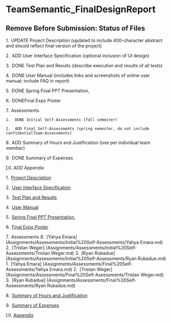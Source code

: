 # TeamSemantic_FinalDesignReport

## Remove Before Submission: Status of Files

1.  UPDATE Project Description (updated to include 400-character abstract and should reflect final version of the project)

2.  ADD User Interface Specification (optional inclusion of UI design)

3.  DONE Test Plan and Results (describe execution and results of all tests)

4.  DONE User Manual (includes links and screenshots of online user manual; include FAQ in report)

5.  DONE Spring Final PPT Presentation, 

6.  DONEFinal Expo Poster

7.  Assessments

    1.  DONE Initial Self-Assessments (fall semester)

    2.  ADD Final Self-Assessments (spring semester, do not include confidentialTeam-Assessments)

8.  ADD Summary of Hours and Justification (one per individual team member)

9.  DONE Summary of Expenses

10. ADD Appendix



1.  [Project Description](Assignments/ProjectDescription)

2.  [User Interface Specification](Assignments/UserInterfaceSpecification)

3.  [Test Plan and Results](Assignments/TestPlan%20and%20Results.pdf)

4.  [User Manual](Assignments/User%20Manual.pdf)

5.  [Spring Final PPT Presentation](Assignments/Spring%20Final%20PPT%20Presentation.pptx),

6.  [Final Expo Poster](Assignments/Final%20EXPO%20Poster.pdf)

7.  Assessments
8.  [Yahya Emara] (Assignments/Assessments/Initial%20Self-Assessments/Yahya Emara.md)
    2.  [Tristan Weger] (Assignments/Assessments/Initial%20Self-Assessments/Tristan Weger.md)
    3.  [Ryan Rubadue] (Assignments/Assessments/Initial%20Self-Assessments/Ryan Rubadue.md)
    1.  [Yahya Emara] (Assignments/Assessments/Final%20Self-Assessments/Yahya Emara.md)
    2.  [Tristan Weger] (Assignments/Assessments/Final%20Self-Assessments/Tristan Weger.md)
    3.  [Ryan Rubadue] (Assignments/Assessments/Final%20Self-Assessments/Ryan Rubadue.md) 



8.  [Summary of Hours and Justification](Assignments/Summary%20of%20Hours%20and%20Justification)

9.  [Summary of Expenses](Assignments/Summary%20of%20Expenses)

10. [Appendix](Assignments/Appendix)
